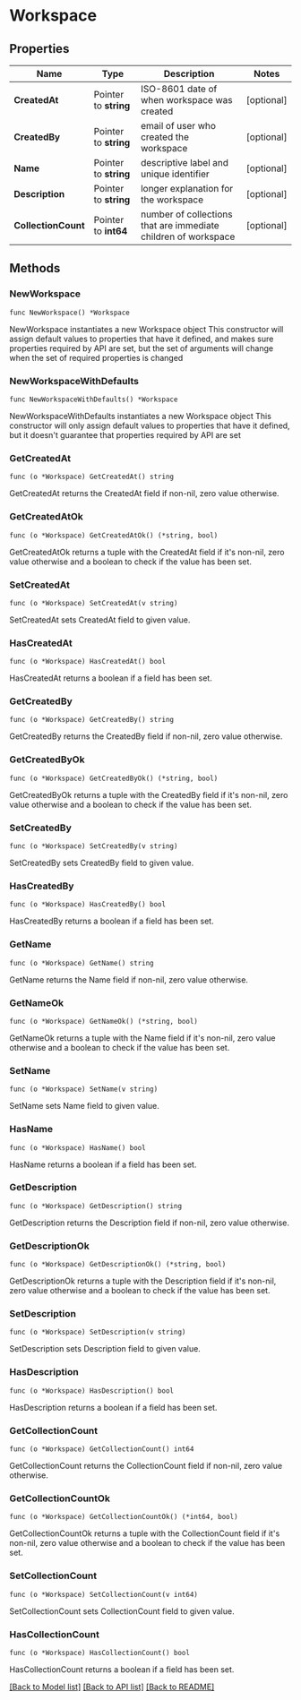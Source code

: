 # Workspace

## Properties

Name | Type | Description | Notes
------------ | ------------- | ------------- | -------------
**CreatedAt** | Pointer to **string** | ISO-8601 date of when workspace was created | [optional] 
**CreatedBy** | Pointer to **string** | email of user who created the workspace | [optional] 
**Name** | Pointer to **string** | descriptive label and unique identifier | [optional] 
**Description** | Pointer to **string** | longer explanation for the workspace | [optional] 
**CollectionCount** | Pointer to **int64** | number of collections that are immediate children of workspace | [optional] 

## Methods

### NewWorkspace

`func NewWorkspace() *Workspace`

NewWorkspace instantiates a new Workspace object
This constructor will assign default values to properties that have it defined,
and makes sure properties required by API are set, but the set of arguments
will change when the set of required properties is changed

### NewWorkspaceWithDefaults

`func NewWorkspaceWithDefaults() *Workspace`

NewWorkspaceWithDefaults instantiates a new Workspace object
This constructor will only assign default values to properties that have it defined,
but it doesn't guarantee that properties required by API are set

### GetCreatedAt

`func (o *Workspace) GetCreatedAt() string`

GetCreatedAt returns the CreatedAt field if non-nil, zero value otherwise.

### GetCreatedAtOk

`func (o *Workspace) GetCreatedAtOk() (*string, bool)`

GetCreatedAtOk returns a tuple with the CreatedAt field if it's non-nil, zero value otherwise
and a boolean to check if the value has been set.

### SetCreatedAt

`func (o *Workspace) SetCreatedAt(v string)`

SetCreatedAt sets CreatedAt field to given value.

### HasCreatedAt

`func (o *Workspace) HasCreatedAt() bool`

HasCreatedAt returns a boolean if a field has been set.

### GetCreatedBy

`func (o *Workspace) GetCreatedBy() string`

GetCreatedBy returns the CreatedBy field if non-nil, zero value otherwise.

### GetCreatedByOk

`func (o *Workspace) GetCreatedByOk() (*string, bool)`

GetCreatedByOk returns a tuple with the CreatedBy field if it's non-nil, zero value otherwise
and a boolean to check if the value has been set.

### SetCreatedBy

`func (o *Workspace) SetCreatedBy(v string)`

SetCreatedBy sets CreatedBy field to given value.

### HasCreatedBy

`func (o *Workspace) HasCreatedBy() bool`

HasCreatedBy returns a boolean if a field has been set.

### GetName

`func (o *Workspace) GetName() string`

GetName returns the Name field if non-nil, zero value otherwise.

### GetNameOk

`func (o *Workspace) GetNameOk() (*string, bool)`

GetNameOk returns a tuple with the Name field if it's non-nil, zero value otherwise
and a boolean to check if the value has been set.

### SetName

`func (o *Workspace) SetName(v string)`

SetName sets Name field to given value.

### HasName

`func (o *Workspace) HasName() bool`

HasName returns a boolean if a field has been set.

### GetDescription

`func (o *Workspace) GetDescription() string`

GetDescription returns the Description field if non-nil, zero value otherwise.

### GetDescriptionOk

`func (o *Workspace) GetDescriptionOk() (*string, bool)`

GetDescriptionOk returns a tuple with the Description field if it's non-nil, zero value otherwise
and a boolean to check if the value has been set.

### SetDescription

`func (o *Workspace) SetDescription(v string)`

SetDescription sets Description field to given value.

### HasDescription

`func (o *Workspace) HasDescription() bool`

HasDescription returns a boolean if a field has been set.

### GetCollectionCount

`func (o *Workspace) GetCollectionCount() int64`

GetCollectionCount returns the CollectionCount field if non-nil, zero value otherwise.

### GetCollectionCountOk

`func (o *Workspace) GetCollectionCountOk() (*int64, bool)`

GetCollectionCountOk returns a tuple with the CollectionCount field if it's non-nil, zero value otherwise
and a boolean to check if the value has been set.

### SetCollectionCount

`func (o *Workspace) SetCollectionCount(v int64)`

SetCollectionCount sets CollectionCount field to given value.

### HasCollectionCount

`func (o *Workspace) HasCollectionCount() bool`

HasCollectionCount returns a boolean if a field has been set.


[[Back to Model list]](../README.md#documentation-for-models) [[Back to API list]](../README.md#documentation-for-api-endpoints) [[Back to README]](../README.md)


